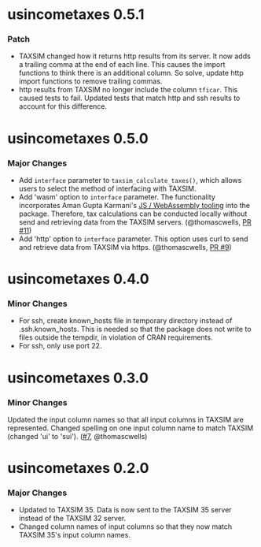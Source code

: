 # usincometaxes 0.5.1

### Patch

- TAXSIM changed how it returns http results from its server. It now adds a trailing comma at the end of each line. This causes the import functions to think there is an additional column. So solve, update http import functions to remove trailing commas.
- http results from TAXSIM no longer include the column `tficar`. This caused tests to fail. Updated tests that match http and ssh results to account for this difference.

# usincometaxes 0.5.0

### Major Changes

- Add `interface` parameter to `taxsim_calculate_taxes()`, which allows users to select the method of interfacing with TAXSIM.
- Add 'wasm' option to `interface` parameter. The functionality incorporates Aman Gupta Karmani's  [JS / WebAssembly tooling](https://github.com/tmm1/taxsim.js) into the package.  Therefore, tax calculations can be conducted locally without send and retrieving data from the TAXSIM servers. (@thomascwells, [PR #11](https://github.com/shanejorr/usincometaxes/pull/11))
- Add 'http' option to `interface` parameter. This option uses curl to send and retrieve data from TAXSIM via https. (@thomascwells, [PR #9](https://github.com/shanejorr/usincometaxes/pull/9))

# usincometaxes 0.4.0

### Minor Changes

- For ssh, create known_hosts file in temporary directory instead of .ssh.known_hosts. This is needed so that the package does not write to files outside the tempdir, in violation of CRAN requirements.
- For ssh, only use port 22.

# usincometaxes 0.3.0

### Minor Changes

Updated the input column names so that all input columns in TAXSIM are represented. 
Changed spelling on one input column name to match TAXSIM (changed 'ui' to 'sui'). ([#7](https://github.com/shanejorr/usincometaxes/pull/7), @thomascwells)

# usincometaxes 0.2.0

### Major Changes

- Updated to TAXSIM 35. Data is now sent to the TAXSIM 35 server instead of the TAXSIM 32 server.
- Changed column names of input columns so that they now match TAXSIM 35's input column names.
